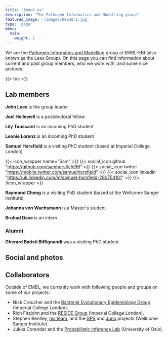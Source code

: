```yaml
---
title: "About us"
description: "The Pathogen Informatics and Modelling group"
featured_image: '/images/header2.jpg'
type: 'page'
menu:
  main:
    weight: 1
---
```


We are the [Pathogen Informatics and Modelling](https://www.ebi.ac.uk/research/lees/) group
at EMBL-EBI (also known as the Lees Group). On this page you can find information about
current and past group members, who we work with, and some nice pictures.

{{< toc >}}

## Lab members

**John Lees** is the group leader

**Joel Hellewell** is a postdoctoral fellow

**Lily Toussaint** is an incoming PhD student

**Leonie Lorenz** is an incoming PhD student

**Samuel Horsfield** is a visiting PhD student (based at Imperial College London)

{{< icon_wrapper name="Sam" >}}
    {{< social_icon github "https://github.com/samhorsfield96" >}}
    {{< social_icon twitter "https://mobile.twitter.com/samuelhorsfield" >}}
    {{< social_icon linkedin "https://uk.linkedin.com/in/samuel-horsfield-280754101" >}}
{{< /icon_wrapper >}}

**Raymond Cheng** is a visiting PhD student (based at the Wellcome Sanger Institute)

**Johanna von Wachsmann** is a Master's student

**Bruhad Dave** is an intern

### Alumni

**Gherard Batisti Biffignandi** was a visiting PhD student
## Social and photos

## Collaborators

Outside of EMBL, we currently work with following people and groups on some of our projects:

* Nick Croucher and the [Bacterial Evolutionary Epidemiology Group](https://www.imperial.ac.uk/mrc-global-infectious-disease-analysis/hosted-initiatives-and-groups/bacterial-evolutionary-epidemiology-group/) (Imperial College London).
* Rich Fitzjohn and the [RESIDE Group](https://reside-ic.github.io/) (Imperial College London).
* Stephen Bentley, [his team](https://bentleygroup.sanger.ac.uk/), and the [GPS](https://www.pneumogen.net/gps/) and [Juno](https://www.gbsgen.net/) projects (Wellcome Sanger Institute).
* Jukka Corander and the [Probabilistic Inference Lab](https://www.med.uio.no/imb/english/research/groups/probabilistic-inference-lab/index.html) (University of Oslo).
